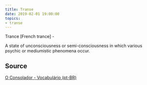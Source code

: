 ```yaml
---
title: Transe
date: 2019-02-01 19:00:00
topics:
- transe
---
```


Trance [French trance] - 

A state of unconsciousness or semi-consciousness in which various psychic or
mediumistic phenomena occur.

## Source
[O Consolador - Vocabulário (pt-BR)](http://www.oconsolador.com.br/linkfixo/vocabulario/principal.html)
